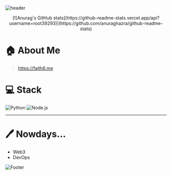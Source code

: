 ![header](https://capsule-render.vercel.app/api?type=waving&color=gradient&height=300&section=header&text=&fontSize=90)



<div align="center">
  [![Anurag's GitHub stats](https://github-readme-stats.vercel.app/api?username=root39293)](https://github.com/anuraghazra/github-readme-stats)
</div>


# 🏠 About Me
> https://faith6.me


# 💻 Stack

![Python](https://img.shields.io/badge/Python-3776AB?style=for-the-badge&logo=python&logoColor=white)
![Node.js](https://img.shields.io/badge/Node.js-339933?style=for-the-badge&logo=node.js&logoColor=white)

---


# 🖊️ Nowdays... 

- Web3
- DevOps

![Footer](https://capsule-render.vercel.app/api?type=waving&color=gradient&height=200&section=footer)



